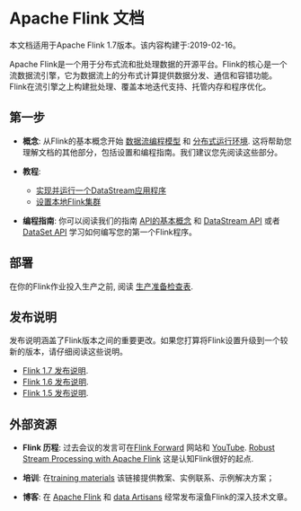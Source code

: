 # Apache Flink 文档

本文档适用于Apache Flink 1.7版本。该内容构建于:2019-02-16。

Apache Flink是一个用于分布式流和批处理数据的开源平台。Flink的核心是一个流数据流引擎，它为数据流上的分布式计算提供数据分发、通信和容错功能。Flink在流引擎之上构建批处理、覆盖本地迭代支持、托管内存和程序优化。

## 第一步

*   **概念**: 从Flink的基本概念开始 [数据流编程模型](concepts/programming-model.html) 和 [分布式运行环境](concepts/runtime.html). 这将帮助您理解文档的其他部分，包括设置和编程指南。我们建议您先阅读这些部分。

*   **教程**:
    *   [实现并运行一个DataStream应用程序](./tutorials/datastream_api.html)
    *   [设置本地Flink集群](./tutorials/local_setup.html)
*   **编程指南**: 你可以阅读我们的指南 [API的基本概念](dev/api_concepts.html) 和 [DataStream API](dev/datastream_api.html) 或者 [DataSet API](dev/batch/index.html) 学习如何编写您的第一个Flink程序。

## 部署

在你的Flink作业投入生产之前, 阅读 [生产准备检查表](ops/production_ready.html).

## 发布说明

发布说明涵盖了Flink版本之间的重要更改。如果您打算将Flink设置升级到一个较新的版本，请仔细阅读这些说明。

*   [Flink 1.7 发布说明](release-notes/flink-1.7.html).
*   [Flink 1.6 发布说明](release-notes/flink-1.6.html).
*   [Flink 1.5 发布说明](release-notes/flink-1.5.html).

## 外部资源

*   **Flink 历程**: 过去会议的发言可在[Flink Forward](http://flink-forward.org/) 网站和 [YouTube](https://www.youtube.com/channel/UCY8_lgiZLZErZPF47a2hXMA). [Robust Stream Processing with Apache Flink](http://2016.flink-forward.org/kb_sessions/robust-stream-processing-with-apache-flink/) 这是认知Flink很好的起点.

*   **培训**:  在[training materials](http://training.data-artisans.com/) 该链接提供教案、实例联系、示例解决方案；

*   **博客**: 在 [Apache Flink](https://flink.apache.org/blog/) 和 [data Artisans](https://data-artisans.com/blog/) 经常发布滚鱼Flink的深入技术文章。
